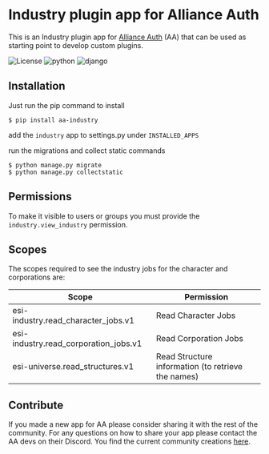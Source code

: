 # Industry plugin app for Alliance Auth

This is an Industry plugin app for [Alliance Auth](https://gitlab.com/allianceauth/allianceauth) (AA) that can be used as starting point to develop custom plugins.

![License](https://img.shields.io/badge/license-MIT-green)
![python](https://img.shields.io/badge/python-3.6-informational)
![django](https://img.shields.io/badge/django-3.1-informational)

## Installation

Just run the pip command to install
```shell
$ pip install aa-industry
```

add the ```industry``` app to settings.py under ```INSTALLED_APPS```

run the migrations and collect static commands
```shell
$ python manage.py migrate
$ python manage.py collectstatic
```

## Permissions

To make it visible to users or groups you must provide the ```industry.view_industry``` permission.

## Scopes

The scopes required to see the industry jobs for the character and corporations are:

|Scope   |Permission|
|--------|-----------|
|esi-industry.read_character_jobs.v1|Read Character Jobs
|esi-industry.read_corporation_jobs.v1|Read Corporation Jobs
|esi-universe.read_structures.v1|Read Structure information (to retrieve the names)

## Contribute

If you made a new app for AA please consider sharing it with the rest of the community. For any questions on how to share your app please contact the AA devs on their Discord. You find the current community creations [here](https://gitlab.com/allianceauth/community-creations).
